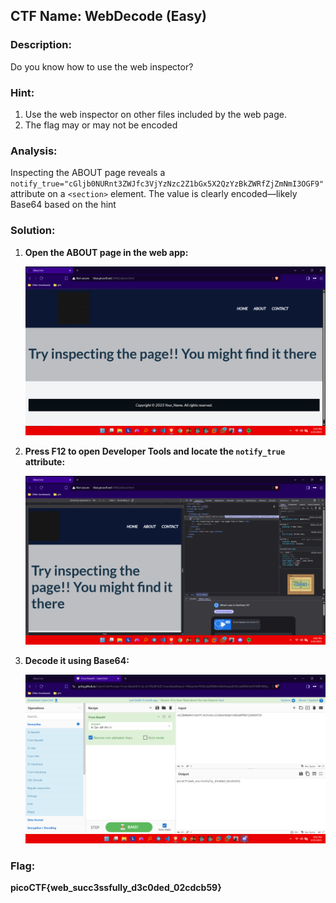 ﻿##  CTF Name: WebDecode (Easy)

### Description:
Do you know how to use the web inspector?

### Hint:
1. Use the web inspector on other files included by the web page.
2. The flag may or may not be encoded

### Analysis:
Inspecting the ABOUT page reveals a `notify_true="cGljb0NURnt3ZWJfc3VjYzNzc2Z1bGx5X2QzYzBkZWRfZjZmNmI3OGF9"` attribute on a `<section>` element. The value is clearly encoded—likely Base64 based on the hint

### Solution:
1. **Open the ABOUT page in the web app:**

	![f](./documentation/Screenshot%20(728).png)

2.  **Press F12 to open Developer Tools and locate the `notify_true` attribute:**

	![f](./documentation/Screenshot%20(730).png)

3. **Decode it using Base64:**

	![f](./documentation/Screenshot%20(731).png)

### Flag:
**picoCTF{web_succ3ssfully_d3c0ded_02cdcb59}**

